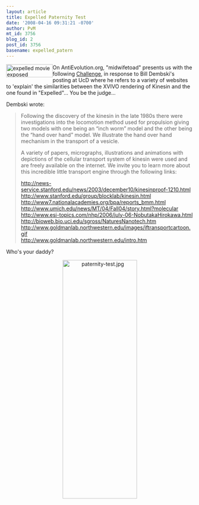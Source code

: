 ```yaml
---
layout: article
title: Expelled Paternity Test
date: '2008-04-16 09:31:21 -0700'
author: PvM
mt_id: 3756
blog_id: 2
post_id: 3756
basename: expelled_patern
---
```

<a href="http://www.expelledexposed.com/"><img src="http://pandasthumb.org/archives/banner-thumb-125x35.jpg" alt="expelled movie exposed" width="125" height="35" style="float:left;" /></a>
On AntiEvolution.org, "midwifetoad" presents us with the following [Challenge](http://www.antievolution.org/cgi-bin/ikonboard/ikonboard.cgi?act=ST;f=14;t=5152;st=1500#entry104268), in response to Bill Dembski's posting at UcD where he refers to a variety of websites to 'explain' the similarities between the XVIVO rendering of Kinesin and the one found in "Expelled"... You be the judge...

Dembski wrote:

> Following the discovery of the kinesin in the late 1980s there were investigations into the locomotion method used for propulsion giving two models with one being an “inch worm” model and the other being the “hand over hand” model. We illustrate the hand over hand mechanism in the transport of a vesicle.
> 
> A variety of papers, micrographs, illustrations and animations with depictions of the cellular transport system of kinesin were used and are freely available on the internet. We invite you to learn more about this incredible little transport engine through the following links:
> 
> http://news-service.stanford.edu/news/2003/december10/kinesinproof-1210.html<br />
> http://www.stanford.edu/group/blocklab/kinesin.html<br />
> http://www7.nationalacademies.org/bpa/reports_bmm.html<br />
> http://www.umich.edu/news/MT/04/Fall04/story.html?molecular<br />
> http://www.esi-topics.com/nhp/2006/july-06-NobutakaHirokawa.html<br />
> http://bioweb.bio.uci.edu/sgross/NaturesNanotech.htm<br />
> http://www.goldmanlab.northwestern.edu/images/iftransportcartoon.gif<br />
> http://www.goldmanlab.northwestern.edu/intro.htm<br />

Who's your daddy?

[<img src="http://pandasthumb.org/archives/paternity-test-thumb-200x641.jpg" alt="paternity-test.jpg" width="200" height="641" style="text-align: center; display: block; margin: 0 auto 20px;" class="mt-image-center" />](http://pandasthumb.org/archives/paternity-test1.html)
